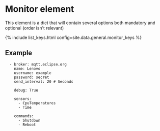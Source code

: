 # Monitor element 

This element is a dict that will contain several options both mandatory and optional (order isn't relevant)

{% include list_keys.html config=site.data.general.monitor_keys %}

## Example

```
  - broker: mqtt.eclipse.org
    name: Lenovo
    username: example
    password: secret
    send_interval: 20 # Seconds

    debug: True

    sensors:
      - CpuTemperatures
      - Time

    commands:
      - Shutdown
      - Reboot
```
